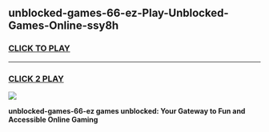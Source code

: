 
## unblocked-games-66-ez-Play-Unblocked-Games-Online-ssy8h
<h3>
<a href="https://premium76.site?title=unblocked-games-66-ez&ref=24A">CLICK TO PLAY</a></h3>
<hr>

<h3>
<a href="https://premium76.site?title=unblocked-games-66-ez&ref=24A">CLICK 2 PLAY</a>
  
</h3>

<a href="https://premium76.site?title=unblocked-games-66-ez&ref=24A"><img src="https://clearcache.store/games.png"></a>


**unblocked-games-66-ez games unblocked: Your Gateway to Fun and Accessible Online Gaming**
